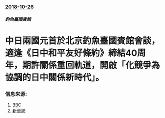 ### [2018-10-26](/news/2018/10/26/index.md)

##### 釣魚臺國賓館
# 中日兩國元首於北京釣魚臺國賓館會談，適逢《日中和平友好條約》締結40周年，期許關係重回軌道，開啟「化競爭為協調的日中關係新時代」。 




### 信息来源:

1. [BBC](https://www.bbc.com/zhongwen/trad/world-46001217)
2. [新華網](http://www.xinhuanet.com/world/2018-10/26/c_1123620183.htm)
